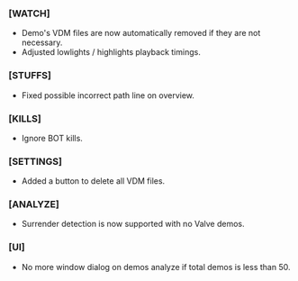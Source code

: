 ### \[WATCH\]

- Demo's VDM files are now automatically removed if they are not necessary.
- Adjusted lowlights / highlights playback timings.

### \[STUFFS\]

- Fixed possible incorrect path line on overview.

### \[KILLS\]

- Ignore BOT kills.

### \[SETTINGS\]

- Added a button to delete all VDM files.

### \[ANALYZE\]

- Surrender detection is now supported with no Valve demos.

### \[UI\]

- No more window dialog on demos analyze if total demos is less than 50.
